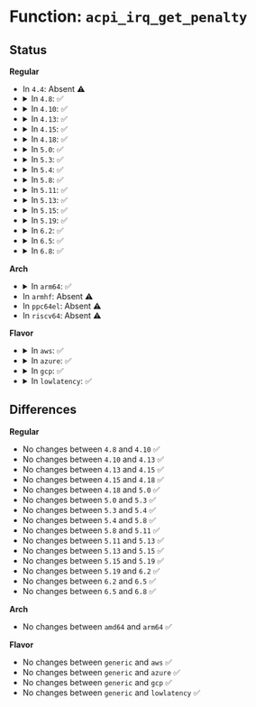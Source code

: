 # Function: <code>acpi_irq_get_penalty</code>

## Status
<b>Regular</b>
<ul>
<li>
In <code>4.4</code>: Absent ⚠️
</li>
<li>
<details>
<summary>In <code>4.8</code>: ✅</summary>

```c
int acpi_irq_get_penalty(int irq);
```

**Collision:** Unique Static

**Inline:** No

**Transformation:** False

**Instances:**

```
In drivers/acpi/pci_link.c (ffffffff814d51c1)
Location: drivers/acpi/pci_link.c:495
Inline: False
Direct callers:
  - drivers/acpi/pci_link.c:acpi_isa_irq_available
  - drivers/acpi/pci_link.c:acpi_penalize_isa_irq
  - drivers/acpi/pci_link.c:acpi_irq_penalty_update
  - drivers/acpi/pci_link.c:acpi_pci_link_allocate_irq
  - drivers/acpi/pci_link.c:acpi_pci_link_allocate_irq
  - drivers/acpi/pci_link.c:acpi_pci_link_allocate_irq
```
**Symbols:**

```
ffffffff814d51c1-ffffffff814d5267: acpi_irq_get_penalty (STB_LOCAL)
```
</details>
</li>
<li>
<details>
<summary>In <code>4.10</code>: ✅</summary>

```c
int acpi_irq_get_penalty(int irq);
```

**Collision:** Unique Static

**Inline:** No

**Transformation:** False

**Instances:**

```
In drivers/acpi/pci_link.c (ffffffff814f76e1)
Location: drivers/acpi/pci_link.c:496
Inline: False
Direct callers:
  - drivers/acpi/pci_link.c:acpi_isa_irq_available
  - drivers/acpi/pci_link.c:acpi_pci_link_allocate_irq
  - drivers/acpi/pci_link.c:acpi_pci_link_allocate_irq
  - drivers/acpi/pci_link.c:acpi_pci_link_allocate_irq
```
**Symbols:**

```
ffffffff814f76e1-ffffffff814f7766: acpi_irq_get_penalty (STB_LOCAL)
```
</details>
</li>
<li>
<details>
<summary>In <code>4.13</code>: ✅</summary>

```c
int acpi_irq_get_penalty(int irq);
```

**Collision:** Unique Static

**Inline:** No

**Transformation:** False

**Instances:**

```
In drivers/acpi/pci_link.c (ffffffff815060d0)
Location: drivers/acpi/pci_link.c:496
Inline: False
Direct callers:
  - drivers/acpi/pci_link.c:acpi_isa_irq_available
  - drivers/acpi/pci_link.c:acpi_pci_link_allocate_irq
  - drivers/acpi/pci_link.c:acpi_pci_link_allocate_irq
  - drivers/acpi/pci_link.c:acpi_pci_link_allocate_irq
```
**Symbols:**

```
ffffffff815060d0-ffffffff8150616d: acpi_irq_get_penalty (STB_LOCAL)
```
</details>
</li>
<li>
<details>
<summary>In <code>4.15</code>: ✅</summary>

```c
int acpi_irq_get_penalty(int irq);
```

**Collision:** Unique Static

**Inline:** No

**Transformation:** False

**Instances:**

```
In drivers/acpi/pci_link.c (ffffffff81548230)
Location: drivers/acpi/pci_link.c:496
Inline: False
Direct callers:
  - drivers/acpi/pci_link.c:acpi_isa_irq_available
  - drivers/acpi/pci_link.c:acpi_pci_link_allocate_irq
  - drivers/acpi/pci_link.c:acpi_pci_link_allocate_irq
  - drivers/acpi/pci_link.c:acpi_pci_link_allocate_irq
```
**Symbols:**

```
ffffffff81548230-ffffffff815482cd: acpi_irq_get_penalty (STB_LOCAL)
```
</details>
</li>
<li>
<details>
<summary>In <code>4.18</code>: ✅</summary>

```c
int acpi_irq_get_penalty(int irq);
```

**Collision:** Unique Static

**Inline:** No

**Transformation:** False

**Instances:**

```
In drivers/acpi/pci_link.c (ffffffff8157e390)
Location: drivers/acpi/pci_link.c:496
Inline: False
Direct callers:
  - drivers/acpi/pci_link.c:acpi_isa_irq_available
  - drivers/acpi/pci_link.c:acpi_pci_link_allocate_irq
  - drivers/acpi/pci_link.c:acpi_pci_link_allocate_irq
  - drivers/acpi/pci_link.c:acpi_pci_link_allocate_irq
```
**Symbols:**

```
ffffffff8157e390-ffffffff8157e46d: acpi_irq_get_penalty (STB_LOCAL)
```
</details>
</li>
<li>
<details>
<summary>In <code>5.0</code>: ✅</summary>

```c
int acpi_irq_get_penalty(int irq);
```

**Collision:** Unique Static

**Inline:** No

**Transformation:** False

**Instances:**

```
In drivers/acpi/pci_link.c (ffffffff815960f0)
Location: drivers/acpi/pci_link.c:496
Inline: False
Direct callers:
  - drivers/acpi/pci_link.c:acpi_isa_irq_available
  - drivers/acpi/pci_link.c:acpi_pci_link_allocate_irq
  - drivers/acpi/pci_link.c:acpi_pci_link_allocate_irq
  - drivers/acpi/pci_link.c:acpi_pci_link_allocate_irq
```
**Symbols:**

```
ffffffff815960f0-ffffffff815961cd: acpi_irq_get_penalty (STB_LOCAL)
```
</details>
</li>
<li>
<details>
<summary>In <code>5.3</code>: ✅</summary>

```c
int acpi_irq_get_penalty(int irq);
```

**Collision:** Unique Static

**Inline:** No

**Transformation:** False

**Instances:**

```
In drivers/acpi/pci_link.c (ffffffff815c7220)
Location: drivers/acpi/pci_link.c:483
Inline: False
Direct callers:
  - drivers/acpi/pci_link.c:acpi_isa_irq_available
  - drivers/acpi/pci_link.c:acpi_pci_link_allocate_irq
  - drivers/acpi/pci_link.c:acpi_pci_link_allocate_irq
  - drivers/acpi/pci_link.c:acpi_pci_link_allocate_irq
```
**Symbols:**

```
ffffffff815c7220-ffffffff815c72ff: acpi_irq_get_penalty (STB_LOCAL)
```
</details>
</li>
<li>
<details>
<summary>In <code>5.4</code>: ✅</summary>

```c
int acpi_irq_get_penalty(int irq);
```

**Collision:** Unique Static

**Inline:** No

**Transformation:** False

**Instances:**

```
In drivers/acpi/pci_link.c (ffffffff815e8440)
Location: drivers/acpi/pci_link.c:483
Inline: False
Direct callers:
  - drivers/acpi/pci_link.c:acpi_isa_irq_available
  - drivers/acpi/pci_link.c:acpi_pci_link_allocate_irq
  - drivers/acpi/pci_link.c:acpi_pci_link_allocate_irq
  - drivers/acpi/pci_link.c:acpi_pci_link_allocate_irq
```
**Symbols:**

```
ffffffff815e8440-ffffffff815e851f: acpi_irq_get_penalty (STB_LOCAL)
```
</details>
</li>
<li>
<details>
<summary>In <code>5.8</code>: ✅</summary>

```c
int acpi_irq_get_penalty(int irq);
```

**Collision:** Unique Static

**Inline:** No

**Transformation:** False

**Instances:**

```
In drivers/acpi/pci_link.c (ffffffff81693d90)
Location: drivers/acpi/pci_link.c:481
Inline: False
Direct callers:
  - drivers/acpi/pci_link.c:acpi_isa_irq_available
  - drivers/acpi/pci_link.c:acpi_pci_link_allocate
  - drivers/acpi/pci_link.c:acpi_pci_link_allocate
  - drivers/acpi/pci_link.c:acpi_pci_link_allocate
```
**Symbols:**

```
ffffffff81693d90-ffffffff81693e3c: acpi_irq_get_penalty (STB_LOCAL)
```
</details>
</li>
<li>
<details>
<summary>In <code>5.11</code>: ✅</summary>

```c
int acpi_irq_get_penalty(int irq);
```

**Collision:** Unique Static

**Inline:** No

**Transformation:** False

**Instances:**

```
In drivers/acpi/pci_link.c (ffffffff816b12a0)
Location: drivers/acpi/pci_link.c:481
Inline: False
Direct callers:
  - drivers/acpi/pci_link.c:acpi_isa_irq_available
  - drivers/acpi/pci_link.c:acpi_pci_link_allocate
  - drivers/acpi/pci_link.c:acpi_pci_link_allocate
  - drivers/acpi/pci_link.c:acpi_pci_link_allocate
```
**Symbols:**

```
ffffffff816b12a0-ffffffff816b134c: acpi_irq_get_penalty (STB_LOCAL)
```
</details>
</li>
<li>
<details>
<summary>In <code>5.13</code>: ✅</summary>

```c
int acpi_irq_get_penalty(int irq);
```

**Collision:** Unique Static

**Inline:** No

**Transformation:** False

**Instances:**

```
In drivers/acpi/pci_link.c (ffffffff81693470)
Location: drivers/acpi/pci_link.c:477
Inline: False
Direct callers:
  - drivers/acpi/pci_link.c:acpi_isa_irq_available
  - drivers/acpi/pci_link.c:acpi_pci_link_allocate
  - drivers/acpi/pci_link.c:acpi_pci_link_allocate
  - drivers/acpi/pci_link.c:acpi_pci_link_allocate
```
**Symbols:**

```
ffffffff81693470-ffffffff81693519: acpi_irq_get_penalty (STB_LOCAL)
```
</details>
</li>
<li>
<details>
<summary>In <code>5.15</code>: ✅</summary>

```c
int acpi_irq_get_penalty(int irq);
```

**Collision:** Unique Static

**Inline:** No

**Transformation:** False

**Instances:**

```
In drivers/acpi/pci_link.c (ffffffff81708fc0)
Location: drivers/acpi/pci_link.c:477
Inline: False
Direct callers:
  - drivers/acpi/pci_link.c:acpi_isa_irq_available
  - drivers/acpi/pci_link.c:acpi_pci_link_allocate
  - drivers/acpi/pci_link.c:acpi_pci_link_allocate
  - drivers/acpi/pci_link.c:acpi_pci_link_allocate
```
**Symbols:**

```
ffffffff81708fc0-ffffffff817090ba: acpi_irq_get_penalty (STB_LOCAL)
```
</details>
</li>
<li>
<details>
<summary>In <code>5.19</code>: ✅</summary>

```c
int acpi_irq_get_penalty(int irq);
```

**Collision:** Unique Static

**Inline:** No

**Transformation:** False

**Instances:**

```
In drivers/acpi/pci_link.c (ffffffff818373b0)
Location: drivers/acpi/pci_link.c:477
Inline: False
Direct callers:
  - drivers/acpi/pci_link.c:acpi_isa_irq_available
  - drivers/acpi/pci_link.c:acpi_pci_link_allocate
  - drivers/acpi/pci_link.c:acpi_pci_link_allocate
  - drivers/acpi/pci_link.c:acpi_pci_link_allocate
```
**Symbols:**

```
ffffffff818373b0-ffffffff818374ad: acpi_irq_get_penalty (STB_LOCAL)
```
</details>
</li>
<li>
<details>
<summary>In <code>6.2</code>: ✅</summary>

```c
int acpi_irq_get_penalty(int irq);
```

**Collision:** Unique Static

**Inline:** No

**Transformation:** False

**Instances:**

```
In drivers/acpi/pci_link.c (ffffffff8196c640)
Location: drivers/acpi/pci_link.c:477
Inline: False
Direct callers:
  - drivers/acpi/pci_link.c:acpi_isa_irq_available
  - drivers/acpi/pci_link.c:acpi_pci_link_allocate
  - drivers/acpi/pci_link.c:acpi_pci_link_allocate
  - drivers/acpi/pci_link.c:acpi_pci_link_allocate
```
**Symbols:**

```
ffffffff8196c640-ffffffff8196c73d: acpi_irq_get_penalty (STB_LOCAL)
```
</details>
</li>
<li>
<details>
<summary>In <code>6.5</code>: ✅</summary>

```c
int acpi_irq_get_penalty(int irq);
```

**Collision:** Unique Static

**Inline:** No

**Transformation:** False

**Instances:**

```
In drivers/acpi/pci_link.c (ffffffff819b2bc0)
Location: drivers/acpi/pci_link.c:477
Inline: False
Direct callers:
  - drivers/acpi/pci_link.c:acpi_isa_irq_available
  - drivers/acpi/pci_link.c:acpi_pci_link_allocate
  - drivers/acpi/pci_link.c:acpi_pci_link_allocate
  - drivers/acpi/pci_link.c:acpi_pci_link_allocate
```
**Symbols:**

```
ffffffff819b2bc0-ffffffff819b2cbd: acpi_irq_get_penalty (STB_LOCAL)
```
</details>
</li>
<li>
<details>
<summary>In <code>6.8</code>: ✅</summary>

```c
int acpi_irq_get_penalty(int irq);
```

**Collision:** Unique Static

**Inline:** No

**Transformation:** False

**Instances:**

```
In drivers/acpi/pci_link.c (ffffffff819fd0e0)
Location: drivers/acpi/pci_link.c:477
Inline: False
Direct callers:
  - drivers/acpi/pci_link.c:acpi_isa_irq_available
  - drivers/acpi/pci_link.c:acpi_pci_link_allocate
  - drivers/acpi/pci_link.c:acpi_pci_link_allocate
  - drivers/acpi/pci_link.c:acpi_pci_link_allocate
```
**Symbols:**

```
ffffffff819fd0e0-ffffffff819fd1dd: acpi_irq_get_penalty (STB_LOCAL)
```
</details>
</li>
</ul>
<b>Arch</b>
<ul>
<li>
<details>
<summary>In <code>arm64</code>: ✅</summary>

```c
int acpi_irq_get_penalty(int irq);
```

**Collision:** Unique Static

**Inline:** No

**Transformation:** False

**Instances:**

```
In drivers/acpi/pci_link.c (ffff800010775738)
Location: drivers/acpi/pci_link.c:483
Inline: False
Direct callers:
  - drivers/acpi/pci_link.c:acpi_isa_irq_available
  - drivers/acpi/pci_link.c:acpi_pci_link_allocate_irq
  - drivers/acpi/pci_link.c:acpi_pci_link_allocate_irq
  - drivers/acpi/pci_link.c:acpi_pci_link_allocate_irq
```
**Symbols:**

```
ffff800010775738-ffff800010775804: acpi_irq_get_penalty (STB_LOCAL)
```
</details>
</li>
<li>
In <code>armhf</code>: Absent ⚠️
</li>
<li>
In <code>ppc64el</code>: Absent ⚠️
</li>
<li>
In <code>riscv64</code>: Absent ⚠️
</li>
</ul>
<b>Flavor</b>
<ul>
<li>
<details>
<summary>In <code>aws</code>: ✅</summary>

```c
int acpi_irq_get_penalty(int irq);
```

**Collision:** Unique Static

**Inline:** No

**Transformation:** False

**Instances:**

```
In drivers/acpi/pci_link.c (ffffffff815d96f0)
Location: drivers/acpi/pci_link.c:483
Inline: False
Direct callers:
  - drivers/acpi/pci_link.c:acpi_isa_irq_available
  - drivers/acpi/pci_link.c:acpi_pci_link_allocate_irq
  - drivers/acpi/pci_link.c:acpi_pci_link_allocate_irq
  - drivers/acpi/pci_link.c:acpi_pci_link_allocate_irq
```
**Symbols:**

```
ffffffff815d96f0-ffffffff815d97cf: acpi_irq_get_penalty (STB_LOCAL)
```
</details>
</li>
<li>
<details>
<summary>In <code>azure</code>: ✅</summary>

```c
int acpi_irq_get_penalty(int irq);
```

**Collision:** Unique Static

**Inline:** No

**Transformation:** False

**Instances:**

```
In drivers/acpi/pci_link.c (ffffffff815c3310)
Location: drivers/acpi/pci_link.c:483
Inline: False
Direct callers:
  - drivers/acpi/pci_link.c:acpi_isa_irq_available
  - drivers/acpi/pci_link.c:acpi_pci_link_allocate_irq
  - drivers/acpi/pci_link.c:acpi_pci_link_allocate_irq
  - drivers/acpi/pci_link.c:acpi_pci_link_allocate_irq
```
**Symbols:**

```
ffffffff815c3310-ffffffff815c33ef: acpi_irq_get_penalty (STB_LOCAL)
```
</details>
</li>
<li>
<details>
<summary>In <code>gcp</code>: ✅</summary>

```c
int acpi_irq_get_penalty(int irq);
```

**Collision:** Unique Static

**Inline:** No

**Transformation:** False

**Instances:**

```
In drivers/acpi/pci_link.c (ffffffff815dc720)
Location: drivers/acpi/pci_link.c:483
Inline: False
Direct callers:
  - drivers/acpi/pci_link.c:acpi_isa_irq_available
  - drivers/acpi/pci_link.c:acpi_pci_link_allocate_irq
  - drivers/acpi/pci_link.c:acpi_pci_link_allocate_irq
  - drivers/acpi/pci_link.c:acpi_pci_link_allocate_irq
```
**Symbols:**

```
ffffffff815dc720-ffffffff815dc7ff: acpi_irq_get_penalty (STB_LOCAL)
```
</details>
</li>
<li>
<details>
<summary>In <code>lowlatency</code>: ✅</summary>

```c
int acpi_irq_get_penalty(int irq);
```

**Collision:** Unique Static

**Inline:** No

**Transformation:** False

**Instances:**

```
In drivers/acpi/pci_link.c (ffffffff815f65e0)
Location: drivers/acpi/pci_link.c:483
Inline: False
Direct callers:
  - drivers/acpi/pci_link.c:acpi_isa_irq_available
  - drivers/acpi/pci_link.c:acpi_pci_link_allocate_irq
  - drivers/acpi/pci_link.c:acpi_pci_link_allocate_irq
  - drivers/acpi/pci_link.c:acpi_pci_link_allocate_irq
```
**Symbols:**

```
ffffffff815f65e0-ffffffff815f66bf: acpi_irq_get_penalty (STB_LOCAL)
```
</details>
</li>
</ul>

## Differences
<b>Regular</b>
<ul>
<li>
No changes between <code>4.8</code> and <code>4.10</code> ✅
</li>
<li>
No changes between <code>4.10</code> and <code>4.13</code> ✅
</li>
<li>
No changes between <code>4.13</code> and <code>4.15</code> ✅
</li>
<li>
No changes between <code>4.15</code> and <code>4.18</code> ✅
</li>
<li>
No changes between <code>4.18</code> and <code>5.0</code> ✅
</li>
<li>
No changes between <code>5.0</code> and <code>5.3</code> ✅
</li>
<li>
No changes between <code>5.3</code> and <code>5.4</code> ✅
</li>
<li>
No changes between <code>5.4</code> and <code>5.8</code> ✅
</li>
<li>
No changes between <code>5.8</code> and <code>5.11</code> ✅
</li>
<li>
No changes between <code>5.11</code> and <code>5.13</code> ✅
</li>
<li>
No changes between <code>5.13</code> and <code>5.15</code> ✅
</li>
<li>
No changes between <code>5.15</code> and <code>5.19</code> ✅
</li>
<li>
No changes between <code>5.19</code> and <code>6.2</code> ✅
</li>
<li>
No changes between <code>6.2</code> and <code>6.5</code> ✅
</li>
<li>
No changes between <code>6.5</code> and <code>6.8</code> ✅
</li>
</ul>
<b>Arch</b>
<ul>
<li>
No changes between <code>amd64</code> and <code>arm64</code> ✅
</li>
</ul>
<b>Flavor</b>
<ul>
<li>
No changes between <code>generic</code> and <code>aws</code> ✅
</li>
<li>
No changes between <code>generic</code> and <code>azure</code> ✅
</li>
<li>
No changes between <code>generic</code> and <code>gcp</code> ✅
</li>
<li>
No changes between <code>generic</code> and <code>lowlatency</code> ✅
</li>
</ul>
